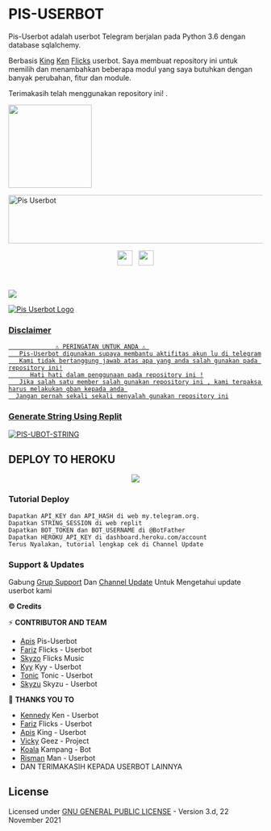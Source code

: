 #         PIS-USERBOT​    

Pis-Userbot adalah userbot Telegram berjalan pada Python 3.6 dengan database sqlalchemy.

Berbasis [King](https://github.com/apisuserbot/King-Userbot)  [Ken](https://github.com/KennedyProject/KEN-UBOT)
[Flicks](https://github.com/fjgaming212/Flicks-Userbot) userbot. Saya membuat repository ini untuk memilih dan menambahkan beberapa modul yang saya butuhkan dengan banyak perubahan, fitur dan module.

Terimakasih telah menggunakan repository ini!
.

<a href="https://t.me/pisuserbot"><img src="https://img.shields.io/badge/Tutorial%20Deploy%3F-PISUBOT-blue?&style=flat-square?&logo=telegram" width=165px></a></p>

<a href="https://cooltext.com"><img src="https://images.cooltext.com/5563981.gif" width="802" height="96" alt="Pis Userbot" /></a>

<p align='center'>
   <a href="https://wa.me/"><img height="30" src="https://c.top4top.io/p_1837yybbf0.jpeg"></a>&nbsp;&nbsp;
   <a href="https://instagram.com/apis_xl_ips4"><img height="30" src="https://raw.githubusercontent.com/TobyG74/TobyG74/main/instagram.jpg"></a>

<p align="center">&nbsp;</p>
<a href="https://github.com/pisubot/Pis-Userbot/fork">
    <img src="https://img.shields.io/github/forks/apisuserbot/Pis-Userbot?label=Fork&Blue&style=social">


![Pis Userbot Logo](https://telegra.ph/file/785256129b0880d6e138b.jpg)

### Disclaimer 
```
             ⚠️ PERINGATAN UNTUK ANDA ⚠️ ️
   Pis-Userbot digunakan supaya membantu aktifitas akun lu di telegram
   Kami tidak bertanggung jawab atas apa yang anda salah gunakan pada repository ini!
      Hati hati dalam penggunaan pada repository ini !
   Jika salah satu member salah gunakan repository ini , kami terpaksa harus melakukan gban kepada anda 
  Jangan pernah sekali sekali menyalah gunakan repository ini
```


### Generate String Using Replit

[![PIS-UBOT-STRING](https://img.shields.io/badge/run-string__session.py-blue?style=for-the-badge&logo=repl.it)](https://replit.com/@PIS-USERBOT/StringSession#main.py)


## DEPLOY TO HEROKU 
<p align="center"><a href="https://heroku.com/deploy?template=https://github.com/pisubot/Pis-Userbot"> <img src="https://www.herokucdn.com/deploy/button.svg" /></a></p>

### Tutorial Deploy
```
Dapatkan API_KEY dan API_HASH di web my.telegram.org.
Dapatkan STRING_SESSION di web replit
Dapatkan BOT_TOKEN dan BOT_USERNAME di @BotFather
Dapatkan HEROKU_API_KEY di dashboard.heroku.com/account
Terus Nyalakan, tutorial lengkap cek di Channel Update
```


### Support & Updates 
Gabung [Grup Support](https://t.me/PisUserbot) Dan [Channel Update](https://t.me/pissupport) Untuk Mengetahui update userbot kami


  <b>© Credits</b></summary>


⚡ **CONTRIBUTOR AND TEAM**
*   [Apis](https://github.com/pisubot/Pis-Userbot)    Pis-Userbot
*   [Fariz](https://github.com/fjgaming212/Flicks-Userbot)    Flicks - Userbot
*   [Skyzo](https://github.com/ridho17-ind/XBot-Music)     Flicks Music
*   [Kyy](http://github.com/muhammadrizky16/Kyy-Userbot)    Kyy - Userbot
*   [Tonic](http://github.com/Tonic990/Tonic-User)    Tonic - Userbot
*   [Skyzu](https://github.com/Skyzu/Skyzu-Userbot)     Skyzu - Userbot

🔰 **THANKS YOU TO**
*   [Kennedy](https://github.com/KennedyProject/KEN-UBOT)    Ken - Userbot
*   [Fariz](https://github.com/fjgaming212/Flicks-Userbot)    Flicks - Userbot
*   [Apis](https://github.com/apisuserbot/King-Userbot)     King - Userbot
*   [Vicky](https://github.com/Vckyou/Geez-Project)    Geez - Project 
*   [Koala](https://github.com/ManusiaRakitan/Kampang-Bot)    Kampang - Bot
*   [Risman](https://github.com/mrismanaziz/Man-Userbot)   Man - Userbot
*   DAN TERIMAKASIH KEPADA USERBOT LAINNYA

## License
Licensed under [GNU GENERAL PUBLIC LICENSE](https://github.com/pisubot/Pis-Userbot) - Version 3.d, 22 November 2021
